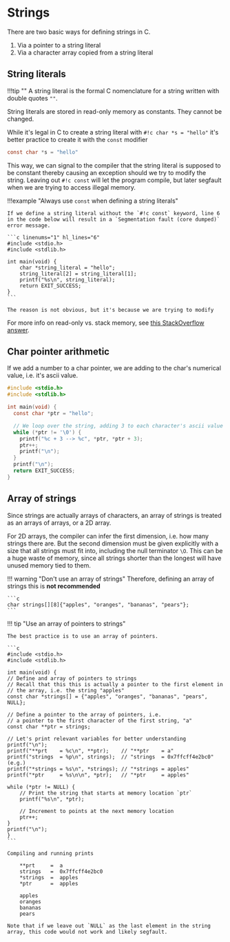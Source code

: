 # Strings

There are two basic ways for defining strings in C.

1. Via a pointer to a string literal
2. Via a character array copied from a string literal

## String literals

!!!tip ""
    A string literal is the formal C nomenclature for a string written with double quotes `""`.

String literals are stored in read-only memory as constants. They cannot be changed.

While it's legal in C to create a string literal with `#!c char *s = "hello"` it's better practice to create it with the `const` modifier

```c
const char *s = "hello"
```

This way, we can signal to the compiler that the string literal is supposed to be constant thereby causing an exception should we try to modify the string. Leaving out `#!c const` will let the program compile, but later segfault when we are trying to access illegal memory.

!!!example "Always use `const` when defining a string literals"

    If we define a string literal without the `#!c const` keyword, line 6 in the code below will result in a `Segmentation fault (core dumped)` error message.

    ```c linenums="1" hl_lines="6"
    #include <stdio.h>
    #include <stdlib.h>

    int main(void) {
        char *string_literal = "hello";
        string_literal[2] = string_literal[1];
        printf("%s\n", string_literal);
        return EXIT_SUCCESS;
    }
    ```

    The reason is not obvious, but it's because we are trying to modify 

For more info on read-only vs. stack memory, see [this StackOverflow answer](https://stackoverflow.com/questions/164194/why-do-i-get-a-segmentation-fault-when-writing-to-a-char-s-initialized-with-a/69005668#69005668).

## Char pointer arithmetic

If we add a number to a char pointer, we are adding to the char's numerical value, i.e. it's ascii value.

```c
#include <stdio.h>
#include <stdlib.h>

int main(void) {
  const char *ptr = "hello";

  // We loop over the string, adding 3 to each character's ascii value
  while (*ptr != '\0') {
    printf("%c + 3 --> %c", *ptr, *ptr + 3);
    ptr++;
    printf("\n");
  }
  printf("\n");
  return EXIT_SUCCESS;
}
```

## Array of strings

Since strings are actually arrays of characters, an array of strings is treated as an arrays of arrays, or a 2D array.

For 2D arrays, the compiler can infer the first dimension, i.e. how many strings there are. But the second dimension must be given explicitly with a size that all strings must fit into, including the null terminator `\O`. This can be a huge waste of memory, since all strings shorter than the longest will have unused memory tied to them.

!!! warning "Don't use an array of strings"
    Therefore, defining an array of strings this is **not recommended**

    ```c
    char strings[][8]{"apples", "oranges", "bananas", "pears"};
    ```

!!! tip "Use an array of pointers to strings"

    The best practice is to use an array of pointers.

    ```c
    #include <stdio.h>
    #include <stdlib.h>

    int main(void) {
    // Define and array of pointers to strings
    // Recall that this this is actually a pointer to the first element in
    // the array, i.e. the string "apples"
    const char *strings[] = {"apples", "oranges", "bananas", "pears", NULL};

    // Define a pointer to the array of pointers, i.e.
    // a pointer to the first character of the first string, "a"
    const char **ptr = strings;

    // Let's print relevant variables for better understanding
    printf("\n");
    printf("**prt    = %c\n", **ptr);    // "**ptr    = a"
    printf("strings  = %p\n", strings);  // "strings  = 0x7ffcff4e2bc0" (e.g.)
    printf("*strings = %s\n", *strings); // "*strings = apples"
    printf("*ptr     = %s\n\n", *ptr);   // "*ptr     = apples"

    while (*ptr != NULL) {
        // Print the string that starts at memory location `ptr`
        printf("%s\n", *ptr);

        // Increment to points at the next memory location
        ptr++;
    }
    printf("\n");
    }
    ```

    Compiling and running prints

        **prt     =  a
        strings   =  0x7ffcff4e2bc0
        *strings  =  apples
        *ptr      =  apples

        apples
        oranges
        bananas
        pears

    Note that if we leave out `NULL` as the last element in the string array, this code would not work and likely segfault.
